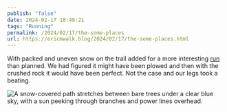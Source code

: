 ```yaml
---
publish: "false"
date: 2024-02-17 18:49:21
tags: "Running"
permalink: /2024/02/17/the-some-places
url: https://ericmwalk.blog/2024/02/17/the-some-places.html
---
```


With packed and uneven snow on the trail added for a more interesting [run](https://strava.com/activities/10783352440) than planned. We had figured it might have been plowed and then with the crushed rock it would have been perfect. Not the case and our legs took a beating.

![A snow-covered path stretches between bare trees under a clear blue sky, with a sun peeking through branches and power lines overhead.](https://ericmwalk.blog/uploads/2024/img-7920.jpeg)